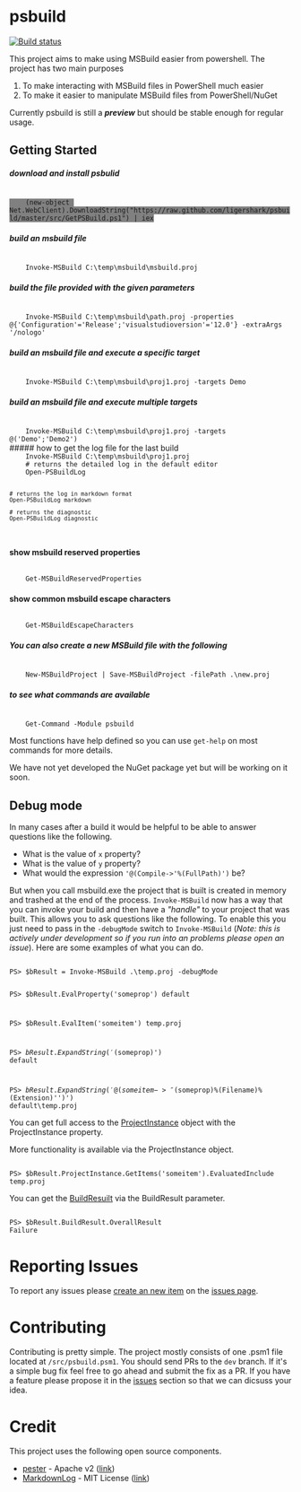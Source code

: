 psbuild
=======

[![Build status](https://ci.appveyor.com/api/projects/status/k7p2m9b6h5m9w2q3/branch/master)](https://ci.appveyor.com/project/sayedihashimi/psbuild/branch/master)

This project aims to make using MSBuild easier from powershell. The project has two main purposes

1. To make interacting with MSBuild files in PowerShell much easier
1. To make it easier to manipulate MSBuild files from PowerShell/NuGet

Currently psbuild is still a ***preview*** but should be stable enough for regular usage.

## Getting Started


##### download and install psbulid
<code style="background-color:grey">
    (new-object Net.WebClient).DownloadString("https://raw.github.com/ligershark/psbuild/master/src/GetPSBuild.ps1") | iex
</code>

##### build an msbuild file
<code>
    Invoke-MSBuild C:\temp\msbuild\msbuild.proj
</code>

##### build the file provided with the given parameters
<code>
    Invoke-MSBuild C:\temp\msbuild\path.proj -properties @{'Configuration'='Release';'visualstudioversion'='12.0'} -extraArgs '/nologo'
</code>

##### build an msbuild file and execute a specific target
<code>
    Invoke-MSBuild C:\temp\msbuild\proj1.proj -targets Demo
</code>

##### build an msbuild file and execute multiple targets
<code>
    Invoke-MSBuild C:\temp\msbuild\proj1.proj -targets @('Demo';'Demo2')
</code>
##### how to get the log file for the last build

<code>
    Invoke-MSBuild C:\temp\msbuild\proj1.proj
    # returns the detailed log in the default editor
	Open-PSBuildLog

	# returns the log in markdown format
	Open-PSBuildLog markdown

    # returns the diagnostic
	Open-PSBuildLog diagnostic
</code>

#### show msbuild reserved properties
<code>
    Get-MSBuildReservedProperties
</code>

#### show common msbuild escape characters
<code>
	Get-MSBuildEscapeCharacters
</code>

##### You can also create a new MSBuild file with the following
<code>
    New-MSBuildProject | Save-MSBuildProject -filePath .\new.proj
</code>

##### to see what commands are available
<code>
    Get-Command -Module psbuild
</code>

Most functions have help defined so you can use ```get-help``` on most commands for more details.

We have not yet developed the NuGet package yet but will be working on it soon.

## Debug mode
In many cases after a build it would be helpful to be able to answer questions like the following.
 
 - What is the value of `x` property?
 - What is the value of `y` property?
 - What would the expression ```'@(Compile->'%(FullPath)')``` be?

But when you call msbuild.exe the project that is built is created in memory and trashed at the end of the process. ```Invoke-MSBuild``` now has a way that you can invoke your build and then have a _"handle"_ to your project that was built. This allows you to ask questions like the following. To enable this you just need to pass in the ```-debugMode``` switch to ```Invoke-MSBuild``` (_Note: this is actively under development so if you run into an problems please open an issue_). Here are some examples of what you can do.

<code>
PS> $bResult = Invoke-MSBuild .\temp.proj -debugMode

PS> $bResult.EvalProperty('someprop')
default

PS> $bResult.EvalItem('someitem')
temp.proj

PS> $bResult.ExpandString('$(someprop)')
default

PS> $bResult.ExpandString('@(someitem->''$(someprop)\%(Filename)%(Extension)'')')
default\temp.proj
</code>

You can get full access to the [ProjectInstance](http://msdn.microsoft.com/en-us/library/microsoft.build.execution.projectinstance(v=vs.121).aspx) object with the ProjectInstance property.

More functionality is available via the ProjectInstance object.

<code>
PS> $bResult.ProjectInstance.GetItems('someitem').EvaluatedInclude
temp.proj
</code>

You can get the [BuildResuilt](http://msdn.microsoft.com/en-us/library/microsoft.build.execution.buildresult(v=vs.121).aspx) via the BuildResult parameter.

<code>
PS> $bResult.BuildResult.OverallResult
Failure
</code>

# Reporting Issues
To report any issues please [create an new item](https://github.com/ligershark/psbuild/issues/new) on the [issues page](https://github.com/ligershark/psbuild/issues/).

# Contributing
Contributing is pretty simple. The project mostly consists of one .psm1 file located at ```/src/psbuild.psm1```. You should send PRs to the ```dev``` branch. If it's a simple bug fix feel free to go ahead and submit the fix as a PR. If you have a feature please propose it in the [issues](https://github.com/ligershark/psbuild/issues) section so that we can dicsuss your idea.

# Credit

This project uses the following open source components.

- [pester](https://github.com/pester/Pester) - Apache v2 ([link](https://github.com/pester/Pester/blob/master/LICENSE)) 
- [MarkdownLog](https://github.com/Wheelies/MarkdownLog) - MIT License ([link](https://github.com/Wheelies/MarkdownLog/blob/master/LICENSE))
